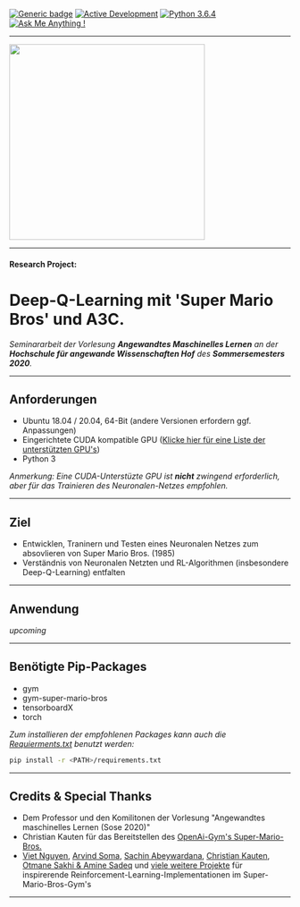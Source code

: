 [![Generic badge](https://img.shields.io/badge/License-Properitary-red.svg)](https://github.com/JanGaida/research_project_machine_learning_hshof_sose2020/blob/master/LICENSE.md)
[![Active Development](https://img.shields.io/badge/Maintenance%20Level-Actively%20Developed-brightgreen.svg)](https://github.com/JanGaida/research_project_machine_learning_hshof_sose2020/)
[![Python 3.6.4](https://img.shields.io/badge/Python-3.6.4-blue.svg)](https://www.python.org/downloads/release/python-364/)
[![Ask Me Anything !](https://img.shields.io/badge/Ask%20me-anything-1abc9c.svg)](https://github.com/JanGaida/research_project_machine_learning_hshof_sose2020/issues)

---

<a href="https://www.hof-university.de/"><img src="https://upload.wikimedia.org/wikipedia/commons/thumb/5/50/Logo_fh_hof.svg/2000px-Logo_fh_hof.svg.png" width="350"></a>

---

#### Research Project: 
# Deep-Q-Learning mit 'Super Mario Bros' und A3C.

*Seminararbeit der Vorlesung **Angewandtes Maschinelles Lernen** an der **Hochschule für angewande Wissenschaften Hof** des **Sommersemesters 2020**.*

---

## Anforderungen
- Ubuntu 18.04 / 20.04, 64-Bit (andere Versionen erfordern ggf. Anpassungen)
- Eingerichtete CUDA kompatible GPU (<a href="https://developer.nvidia.com/cuda-gpus">Klicke hier für eine Liste der unterstützten GPU's</a>)
- Python 3

*Anmerkung: Eine CUDA-Unterstüzte GPU ist <b>nicht</b> zwingend erforderlich, aber für das Trainieren des Neuronalen-Netzes empfohlen.*

---

## Ziel

- Entwicklen, Traninern und Testen eines Neuronalen Netzes zum absovlieren von Super Mario Bros. (1985)
- Verständnis von Neuronalen Netzten und RL-Algorithmen (insbesondere Deep-Q-Learning) entfalten

---

## Anwendung

*upcoming*

---

## Benötigte Pip-Packages

- gym
- gym-super-mario-bros
- tensorboardX
- torch

*Zum installieren der empfohlenen Packages kann auch die <a href="https://github.com/JanGaida/research_project_machine_learning_hshof_sose2020/blob/master/requierments.txt">Requierments.txt</a> benutzt werden:*

```bash 
pip install -r <PATH>/requirements.txt
```

---

## Credits & Special Thanks

- Dem Professor und den Komilitonen der Vorlesung "Angewandtes maschinelles Lernen (Sose 2020)"
- Christian Kauten für das Bereitstellen des <a href="https://github.com/Kautenja/gym-super-mario-bros">OpenAi-Gym's Super-Mario-Bros.</a> 
- <a href="https://github.com/uvipen/Super-mario-bros-A3C-pytorch">Viet Nguyen</a>, <a href="https://github.com/ArvindSoma/a3c-super-mario-pytorch">Arvind Soma</a>, <a href="https://github.com/sachinruk/Mario">Sachin Abeywardana</a>, <a href="https://github.com/Kautenja/playing-mario-with-deep-reinforcement-learning">Christian Kauten</a>,  <a href="https://github.com/sadeqa/Super-Mario-Bros-RL">Otmane Sakhi & Amine Sadeq</a> und <a href="https://github.com/search?q=super+mario+bros+reinforcement-learning&type=Repositories">viele weitere Projekte</a> für inspirerende Reinforcement-Learning-Implementationen im Super-Mario-Bros-Gym's
---
